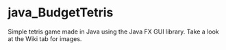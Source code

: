 # java_BudgetTetris

Simple tetris game made in Java using the Java FX GUI library. Take a look at the Wiki tab for images.
